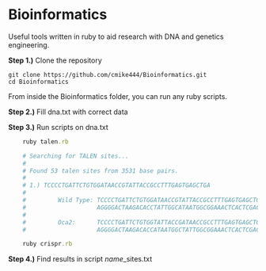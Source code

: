 # Bioinformatics
Useful tools written in ruby to aid research with DNA and genetics engineering.

**Step 1.)** Clone the repository 

    git clone https://github.com/cmike444/Bioinformatics.git
    cd Bioinformatics

From inside the Bioinformatics folder, you can run any ruby scripts.

**Step 2.)** Fill dna.txt with correct data

**Step 3.)** Run scripts on dna.txt

```ruby
    ruby talen.rb

    # Searching for TALEN sites...
    #
    # Found 53 talen sites from 3531 base pairs.
    #
    # 1.) TCCCCTGATTCTGTGGATAACCGTATTACCGCCTTTGAGTGAGCTGA
    #
    #         Wild Type: TCCCCTGATTCTGTGGATAACCGTATTACCGCCTTTGAGTGAGCTGA
    #                    AGGGGACTAAGACACCTATTGGCATAATGGCGGAAACTCACTCGACT
    #
    #         Oca2:      TCCCCTGATTCTGTGGTATTACCGATAACCGCCTTTGAGTGAGCTGA
    #                    AGGGGACTAAGACACCATAATGGCTATTGGCGGAAACTCACTCGACT

    ruby crispr.rb
```

**Step 4.)** Find results in script *name*_sites.txt
